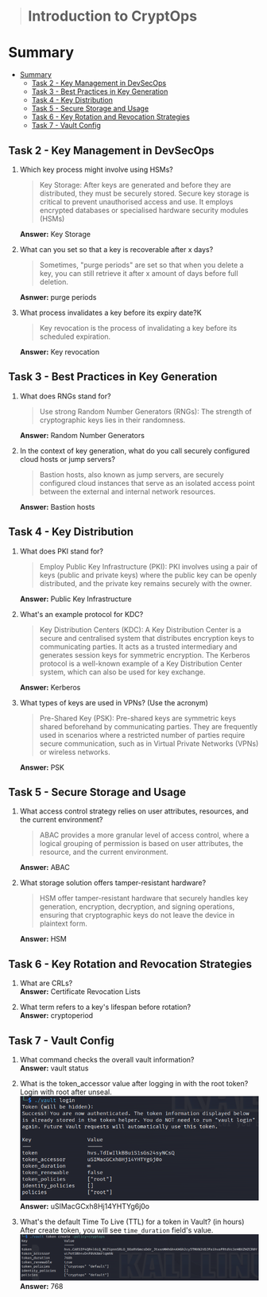 > # Introduction to CryptOps

# Summary
- [Summary](#summary)
  - [Task 2 - Key Management in DevSecOps](#task-2---key-management-in-devsecops)
  - [Task 3 - Best Practices in Key Generation](#task-3---best-practices-in-key-generation)
  - [Task 4 - Key Distribution](#task-4---key-distribution)
  - [Task 5 - Secure Storage and Usage](#task-5---secure-storage-and-usage)
  - [Task 6 - Key Rotation and Revocation Strategies](#task-6---key-rotation-and-revocation-strategies)
  - [Task 7 - Vault Config](#task-7---vault-config)

##  Task 2 - Key Management in DevSecOps
1. Which key process might involve using HSMs?<br>
    > Key Storage: After keys are generated and before they are distributed, they must be securely stored. Secure key storage is critical to prevent unauthorised access and use. It employs encrypted databases or specialised hardware security modules (HSMs)

    **Answer:** Key Storage

1. What can you set so that a key is recoverable after x days?<br>
    > Sometimes, "purge periods" are set so that when you delete a key, you can still retrieve it after x amount of days before full deletion.

    **Asnwer:** purge periods

1. What process invalidates a key before its expiry date?K<br>
    > Key revocation is the process of invalidating a key before its scheduled expiration.

    **Answer:** Key revocation

##  Task 3 - Best Practices in Key Generation 
1. What does RNGs stand for?<br>
    > Use strong Random Number Generators (RNGs): The strength of cryptographic keys lies in their randomness.

    **Answer:** Random Number Generators

1. In the context of key generation, what do you call securely configured cloud hosts or jump servers?<br>
    > Bastion hosts, also known as jump servers, are securely configured cloud instances that serve as an isolated access point between the external and internal network resources.

    **Answer:** Bastion hosts

##  Task 4 - Key Distribution
1. What does PKI stand for?<br>
    > Employ Public Key Infrastructure (PKI):  PKI involves using a pair of keys (public and private keys) where the public key can be openly distributed, and the private key remains securely with the owner.

    **Answer:** Public Key Infrastructure

1. What's an example protocol for KDC?<br>
    > Key Distribution Centers (KDC): A Key Distribution Center is a secure and centralised system that distributes encryption keys to communicating parties. It acts as a trusted intermediary and generates session keys for symmetric encryption. The Kerberos protocol is a well-known example of a Key Distribution Center system, which can also be used for key exchange.

    **Answer:** Kerberos

1. What types of keys are used in VPNs? (Use the acronym)<br>
    > Pre-Shared Key (PSK): Pre-shared keys are symmetric keys shared beforehand by communicating parties. They are frequently used in scenarios where a restricted number of parties require secure communication, such as in Virtual Private Networks (VPNs) or wireless networks. 

    **Answer:** PSK

##  Task 5 - Secure Storage and Usage
1. What access control strategy relies on user attributes, resources, and the current environment? <br>
    > ABAC provides a more granular level of access control, where a logical grouping of permission is based on user attributes, the resource, and the current environment.

    **Answer:** ABAC

1. What storage solution offers tamper-resistant hardware? <br>
    > HSM offer tamper-resistant hardware that securely handles key generation, encryption, decryption, and signing operations, ensuring that cryptographic keys do not leave the device in plaintext form.

    **Answer:** HSM

##  Task 6 - Key Rotation and Revocation Strategies
1. What are CRLs?<br>
    **Answer:** Certificate Revocation Lists

1. What term refers to a key's lifespan before rotation?<br>
    **Answer:** cryptoperiod

##  Task 7 - Vault Config
1. What command checks the overall vault information?<br>
    **Answer:** vault status

1. What is the token_accessor value after logging in with the root token?<br>
    Login with root after unseal.<br>
    ![](images/1.png)<br>
    **Answer:** uSIMacGCxh8Hj14YHTYg6j0o

1. What's the default Time To Live (TTL) for a token in Vault? (in hours)<br>
    After create token, you will see `time_duration` field's value.<br>
    ![](images/2.png)<br>
    **Answer:** 768

